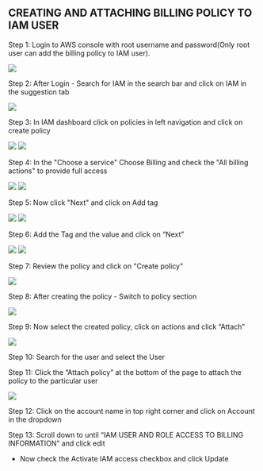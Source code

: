 ## CREATING AND ATTACHING BILLING POLICY TO IAM USER

Step 1: Login to AWS console with root username and password(Only root user can add the billing policy to IAM user).

<img src="https://i.ibb.co/PcSgB9c/bill-1.png">

Step 2: After Login - Search for IAM in the search bar and click on IAM in the suggestion tab

<img src="https://i.ibb.co/3yzkFTW/bill-2.png"> 

Step 3: In IAM dashboard click on policies in left navigation and click on create policy

<img src="https://i.ibb.co/jRzthhC/bill-3.png">

<img src="https://i.ibb.co/tm3pYKs/bill-4.png">

Step 4: In the "Choose a service" Choose Billing and check the "All billing actions" to provide full access

<img src="https://i.ibb.co/1fLMBZM/bill-5.png">
 
<img src="https://i.ibb.co/k8wd0LQ/bill-6.png">

Step 5: Now click "Next" and click on Add tag

<img src="https://i.ibb.co/StBqtwJ/bill-7.png">
 
<img src="https://i.ibb.co/bvX5Hk1/bill-8.png">
 
Step 6: Add the Tag and the value and click on “Next”

<img src="https://i.ibb.co/2kFL8h9/bill-9.png">

<img src="https://i.ibb.co/9tn6Fbd/bill-10.png">

Step 7: Review the policy and click on "Create policy"

<img src="https://i.ibb.co/6nT60p0/bill-11.png">

Step 8:  After creating the policy - Switch to policy section

<img src="https://i.ibb.co/Wzp0p37/bill-12.png">

Step 9: Now select the created policy, click on  actions and click “Attach”

<img src="https://i.ibb.co/hVc7MVm/bill-13.png">

Step 10: Search for the user and select the User

Step 11: Click the “Attach policy” at the bottom of the page to attach the policy to the particular user
 
<img src="https://i.ibb.co/jLNyZx4/bill-14.png">

Step 12: Click on the account name in top right corner and click on Account in the dropdown 

Step 13: Scroll down to until “IAM USER AND ROLE ACCESS TO BILLING INFORMATION” and click edit
-	Now check the Activate IAM access checkbox and click Update
